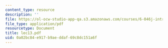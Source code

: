 ```yaml
---
content_type: resource
description: ''
file: https://ol-ocw-studio-app-qa.s3.amazonaws.com/courses/6-046j-introduction-to-algorithms-sma-5503-fall-2005/0a02bc84e917b9aeddaf69c8dc151a6f_lec13.pdf
file_type: application/pdf
resourcetype: Document
title: lec13.pdf
uid: 0a02bc84-e917-b9ae-ddaf-69c8dc151a6f
---
```

